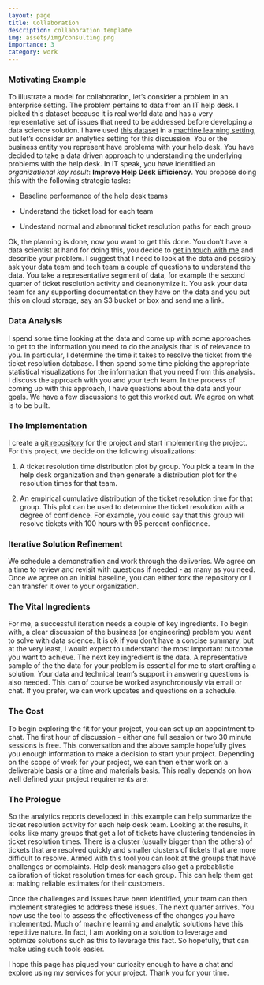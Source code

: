 ```yaml
---
layout: page
title: Collaboration
description: collaboration template 
img: assets/img/consulting.png
importance: 3
category: work
---
```




### Motivating Example

To illustrate a model for collaboration, let’s consider a problem in an
enterprise setting. The problem pertains to data from an IT help desk. I
picked this dataset because it is real world data and has a very
representative set of issues that need to be addressed before developing
a data science solution. I have used [this
dataset](https://archive.ics.uci.edu/dataset/498/incident+management+process+enriched+event+log)
in a [machine learning
setting](https://www.sciencedirect.com/science/article/pii/S2666827021001195),
but let’s consider an analytics setting for this discussion. You or the
business entity you represent have problems with your help desk. You
have decided to take a data driven approach to understanding the
underlying problems with the help desk. In IT speak, you have identified
an *organizational key result*: **Improve Help Desk Efficiency**. You
propose doing this with the following strategic tasks:

-   Baseline performance of the help desk teams

-   Understand the ticket load for each team

-   Undestand normal and abnormal ticket resolution paths for each group

Ok, the planning is done, now you want to get this done. You don’t have
a data scientist at hand for doing this, you decide to [get in touch
with me](https://calendly.com/rajiv-sambasivan/30min?month=2023-08) and
describe your problem. I suggest that I need to look at the data and
possibly ask your data team and tech team a couple of questions to
understand the data. You take a representative segment of data, for
example the second quarter of ticket resolution activity and deanonymize
it. You ask your data team for any supporting documentation they have on
the data and you put this on cloud storage, say an S3 bucket or box and
send me a link.

### Data Analysis

I spend some time looking at the data and come up with some approaches
to get to the information you need to do the analysis that is of
relevance to you. In particular, I determine the time it takes to
resolve the ticket from the ticket resolution database. I then spend
some time picking the appropriate statistical visualizations for the
information that you need from this analysis. I discuss the approach
with you and your tech team. In the process of coming up with this
approach, I have questions about the data and your goals. We have a few
discussions to get this worked out. We agree on what is to be built.

### The Implementation

I create a [git repository](https://github.com/rajivsam/example_ITSM) for the project and start implementing the
project. For this project, we decide on the following visualizations:

1.  A ticket resolution time distribution plot by group. You pick a team
    in the help desk organization and then generate a distribution plot
    for the resolution times for that team.

2.  An empirical cumulative distribution of the ticket resolution time
    for that group. This plot can be used to determine the ticket
    resolution with a degree of confidence. For example, you could say
    that this group will resolve tickets with 100 hours with 95 percent
    confidence.

### Iterative Solution Refinement

We schedule a demonstration and work through the deliveries. We agree
on a time to review and revisit with questions if needed - as many as
you need. Once we agree on an initial baseline, you can either fork the
repository or I can transfer it over to your organization.

### The Vital Ingredients

For me, a successful iteration needs a couple of key ingredients. To
begin with, a clear discussion of the business (or engineering) problem
you want to solve with data science. It is ok if you don’t have a
concise summary, but at the very least, I would expect to understand the
most important outcome you want to achieve. The next key ingredient is
the data. A representative sample of the the data for your problem is
essential for me to start crafting a solution. Your data and technical
team’s support in answering questions is also needed. This can of course
be worked asynchronously via email or chat. If you prefer, we can work
updates and questions on a schedule.

### The Cost

To begin exploring the fit for your project, you can set up an
appointment to chat. The first hour of discussion - either one full
session or two 30 minute sessions is free. This conversation and the
above sample hopefully gives you enough information to make a decision to
start your project. Depending on the scope of work for your project, we
can then either work on a deliverable basis or a time and materials
basis. This really depends on how well defined your project requirements
are.

### The Prologue

So the analytics reports developed in this example can help summarize
the ticket resolution activity for each help desk team. Looking at the
results, it looks like many groups that get a lot of tickets have
clustering tendencies in ticket resolution times. There is a cluster
(usually bigger than the others) of tickets that are resolved quickly
and smaller clusters of tickets that are more difficult to resolve.
Armed with this tool you can look at the groups that have challenges or
complaints. Help desk managers also get a probablistic calibration of
ticket resolution times for each group. This can help them get at making
reliable estimates for their customers.

Once the challenges and issues have been identified, your team can then
implement strategies to address these issues. The next quarter arrives.
You now use the tool to assess the effectiveness of the changes you have
implemented. Much of machine learning and analytic solutions have this
repetitive nature. In fact, I am working on a solution to leverage and
optimize solutions such as this to leverage this fact. So hopefully,
that can make using such tools easier.

I hope this page has piqued your curiosity enough to have a chat and
explore using my services for your project. Thank you for your time.



